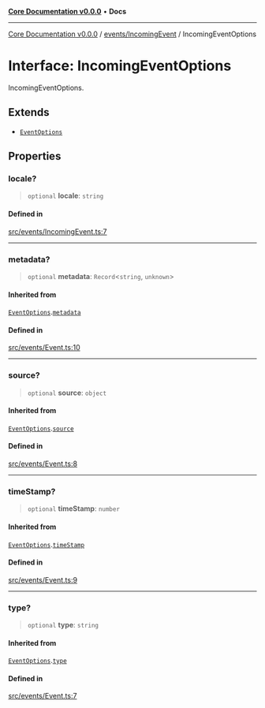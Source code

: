 [**Core Documentation v0.0.0**](../../../README.md) • **Docs**

***

[Core Documentation v0.0.0](../../../modules.md) / [events/IncomingEvent](../README.md) / IncomingEventOptions

# Interface: IncomingEventOptions

IncomingEventOptions.

## Extends

- [`EventOptions`](../../Event/interfaces/EventOptions.md)

## Properties

### locale?

> `optional` **locale**: `string`

#### Defined in

[src/events/IncomingEvent.ts:7](https://github.com/stonemjs/core/blob/65be5a9387baf469de681455799e33a2688aa3c9/src/events/IncomingEvent.ts#L7)

***

### metadata?

> `optional` **metadata**: `Record`\<`string`, `unknown`\>

#### Inherited from

[`EventOptions`](../../Event/interfaces/EventOptions.md).[`metadata`](../../Event/interfaces/EventOptions.md#metadata)

#### Defined in

[src/events/Event.ts:10](https://github.com/stonemjs/core/blob/65be5a9387baf469de681455799e33a2688aa3c9/src/events/Event.ts#L10)

***

### source?

> `optional` **source**: `object`

#### Inherited from

[`EventOptions`](../../Event/interfaces/EventOptions.md).[`source`](../../Event/interfaces/EventOptions.md#source)

#### Defined in

[src/events/Event.ts:8](https://github.com/stonemjs/core/blob/65be5a9387baf469de681455799e33a2688aa3c9/src/events/Event.ts#L8)

***

### timeStamp?

> `optional` **timeStamp**: `number`

#### Inherited from

[`EventOptions`](../../Event/interfaces/EventOptions.md).[`timeStamp`](../../Event/interfaces/EventOptions.md#timestamp)

#### Defined in

[src/events/Event.ts:9](https://github.com/stonemjs/core/blob/65be5a9387baf469de681455799e33a2688aa3c9/src/events/Event.ts#L9)

***

### type?

> `optional` **type**: `string`

#### Inherited from

[`EventOptions`](../../Event/interfaces/EventOptions.md).[`type`](../../Event/interfaces/EventOptions.md#type)

#### Defined in

[src/events/Event.ts:7](https://github.com/stonemjs/core/blob/65be5a9387baf469de681455799e33a2688aa3c9/src/events/Event.ts#L7)
